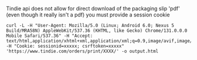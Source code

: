 Tindie api does not allow for direct download of the packaging slip 'pdf' (even though it really isn't a pdf)
you must provide a session cookie

```
curl -L -H "User-Agent: Mozilla/5.0 (Linux; Android 6.0; Nexus 5 Build/MRA58N) AppleWebKit/537.36 (KHTML, like Gecko) Chrome/131.0.0.0 Mobile Safari/537.36" -H "Accept: text/html,application/xhtml+xml,application/xml;q=0.9,image/avif,image/webp,image/apng,*/*;q=0.8" -H "Cookie: sessionid=xxxxx; csrftoken=xxxxx" 'https://www.tindie.com/orders/print/XXXX/' -o output.html
```